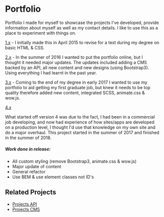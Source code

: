 # Portfolio

Portfolio I made for myself to showcase the projects I've developed, provide information about myself as well as my contact details. I like to use this as a place to experiment with things on.

[1.x](https://github.com/jahidulpabelislam/portfolio/tree/releases/tag/v1) - I initially made this in April 2015 to revise for a test during my degree on basic HTML &amp; CSS.

[2.x](https://github.com/jahidulpabelislam/portfolio/tree/releases/tag/v2) - In the summer of 2016 I wanted to put the portfolio online, but I thought it needed major updates. The updates included adding a CMS backed by an API, all new content and new designs (using Bootstrap3). Using everything I had learnt in the past year.

[3.x](https://github.com/jahidulpabelislam/portfolio/tree/releases/tag/v3) - Coming to the end of my degree in early 2017 I wanted to use my portfolio to aid getting my first graduate job, but knew it needs to be top quality therefore added new content, integrated SCSS, animate.css &amp; wow.js.



[4.x](https://github.com/jahidulpabelislam/portfolio/tree/releases/tag/v4)

What started off version 4 was due to the fact, I had been in a commercial job developing, and now had experience of how sites/apps are developed on a production level, I thought I'd use that knowledge on my own site and do a major overhaul. This project started in the summer of 2017 and finished in the summer of 2018.

##### Work done in release:

- All custom styling (remove Bootstrap3, animate.css &amp; wow.js)
- Major update of content
- General refactor
- Use BEM &amp; use element classes not ID's

## Related Projects

- [Projects API](https://github.com/jahidulpabelislam/portfolio-api)
- [Projects CMS](https://github.com/jahidulpabelislam/portfolio-cms)
